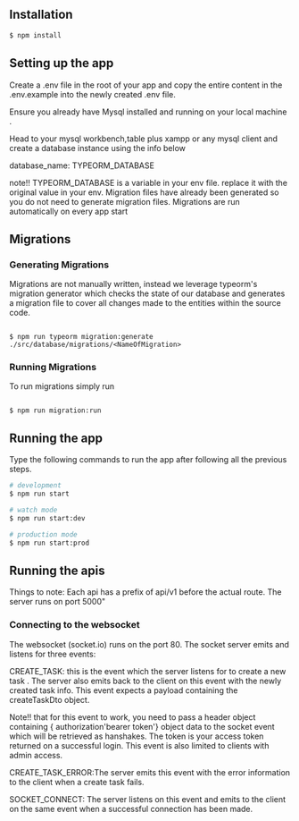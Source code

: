 ## Installation

```bash
$ npm install
```

## Setting up the app

Create a .env file in the root of your app and copy the entire content in the .env.example into the newly created .env file.

Ensure you already have Mysql installed and running on your local machine .

Head to your mysql workbench,table plus xampp or any mysql client and create a database instance using the info below

database_name: TYPEORM_DATABASE

note!!
TYPEORM_DATABASE is a variable in your env file. replace it with the original value in your env.
Migration files have already been generated so you do not need to generate migration files.
Migrations are run automatically on every app start

## Migrations

### Generating Migrations

Migrations are not manually written, instead we leverage typeorm's migration generator which checks the state of our database and generates a migration file to cover all changes made to the entities within the source code.

```

$ npm run typeorm migration:generate ./src/database/migrations/<NameOfMigration>

```

### Running Migrations

To run migrations simply run

```

$ npm run migration:run

```

## Running the app

Type the following commands to run the app after following all the previous steps.

```bash
# development
$ npm run start

# watch mode
$ npm run start:dev

# production mode
$ npm run start:prod
```

## Running the apis

Things to note:
Each api has a prefix of api/v1 before the actual route.
The server runs on port 5000"

### Connecting to the websocket

The websocket (socket.io) runs on the port 80.
The socket server emits and listens for three events:

CREATE_TASK: this is the event which the server listens for to create a new task . The server also emits back to the client on this event with the newly created task info. This event expects a payload containing the createTaskDto object.

Note!! that for this event to work, you need to pass a header object containing { authorization'bearer token'} object data to the socket event which will be retrieved as hanshakes. The token is your access token returned on a successful login.
This event is also limited to clients with admin access.

CREATE_TASK_ERROR:The server emits this event with the error information to the client when a create task fails.

SOCKET_CONNECT: The server listens on this event and emits to the client on the same event when a successful connection has been made.
